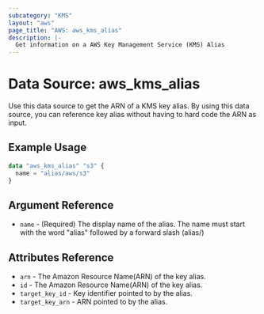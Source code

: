```yaml
---
subcategory: "KMS"
layout: "aws"
page_title: "AWS: aws_kms_alias"
description: |-
  Get information on a AWS Key Management Service (KMS) Alias
---
```


# Data Source: aws_kms_alias

Use this data source to get the ARN of a KMS key alias.
By using this data source, you can reference key alias
without having to hard code the ARN as input.

## Example Usage

```terraform
data "aws_kms_alias" "s3" {
  name = "alias/aws/s3"
}
```

## Argument Reference

* `name` - (Required) The display name of the alias. The name must start with the word "alias" followed by a forward slash (alias/)

## Attributes Reference

* `arn` - The Amazon Resource Name(ARN) of the key alias.
* `id` - The Amazon Resource Name(ARN) of the key alias.
* `target_key_id` - Key identifier pointed to by the alias.
* `target_key_arn` - ARN pointed to by the alias.
